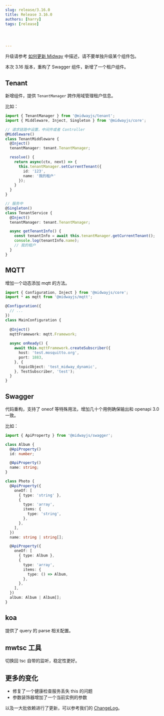 ```yaml
---
slug: release/3.16.0
title: Release 3.16.0
authors: [harry]
tags: [release]




---
```


升级请参考  [如何更新 Midway](/docs/how_to_update_midway) 中描述，请不要单独升级某个组件包。

本次 3.16 版本，重构了 Swagger 组件，新增了一个租户组件。



## Tenant

新增组件，提供 `TenantManager` 跨作用域管理租户信息。

比如：

```typescript
import { TenantManager } from '@midwayjs/tenant';
import { Middleware, Inject, Singleton } from '@midwayjs/core';

// 请求链路中设置，中间件或者 Controller
@Middleware()
class TenantMiddleware {
  @Inject()
  tenantManager: tenant.TenantManager;

  resolve() {
    return async(ctx, next) => {
      this.tenantManager.setCurrentTenant({
        id: '123',
        name: '我的租户'
      });
    }
  }
}

// 服务中
@Singleton()
class TenantService {
  @Inject()
  tenantManager: tenant.TenantManager;

  async getTenantInfo() {
    const tenantInfo = await this.tenantManager.getCurrentTenant();
    console.log(tenantInfo.name);
    // 我的租户
  }
}
```



## MQTT

增加一个动态添加 mqtt 的方法。

```typescript
import { Configuration, Inject } from '@midwayjs/core';
import * as mqtt from '@midwayjs/mqtt';

@Configuration({
  // ...
})
class MainConfiguration {
  
  @Inject()
  mqttFramework: mqtt.Framework;
  
  async onReady() {
    await this.mqttFramework.createSubscriber({
      host: 'test.mosquitto.org',
      port: 1883,
    }, {
      topicObject: 'test_midway_dynamic',
    }, TestSubscriber, 'test');
  }
}
```





## Swagger

代码重构，支持了 oneof 等特殊用法，增加几十个用例确保输出和 openapi 3.0 一致。

比如：

```typescript
import { ApiProperty } from '@midwayjs/swagger';  

class Album {
  @ApiProperty()
  id: number;

  @ApiProperty()
  name: string;
}

class Photo {
  @ApiProperty({
    oneOf: [
      { type: 'string' },
      {
        type: 'array',
        items: {
          type: 'string',
        },
      },
    ],
  })
  name: string | string[];

  @ApiProperty({
    oneOf: [
      { type: Album },
      {
        type: 'array',
        items: {
          type: () => Album,
        },
      },
    ],
  })
  album: Album | Album[];
}
```



## koa

提供了 query 的 parse 相关配置。



## mwtsc 工具

切换回 tsc 自带的监听，稳定性更好。



## 更多的变化

* 修复了一个健康检查服务丢失 this 的问题
* 参数装饰器增加了一个当前实例的参数

以及一大批依赖进行了更新，可以参考我们的 [ChangeLog](https://midwayjs.org/changelog/v3.15.0)。